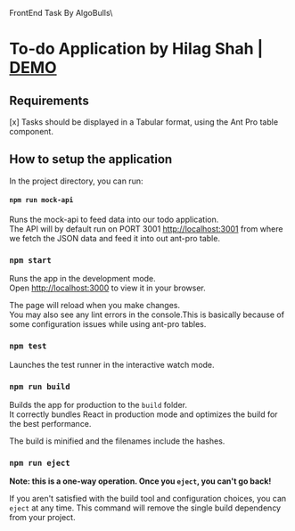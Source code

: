 FrontEnd Task By AlgoBulls\
# To-do Application by Hilag Shah | <a href="https://fttodoapp.netlify.app">DEMO</a>

## Requirements

[x] Tasks should be displayed in a Tabular format, using the Ant Pro table component.

## How to setup the application 

In the project directory, you can run:

#### `npm run mock-api`
Runs the mock-api to feed data into our todo application.\
The API will by default run on PORT 3001 [http://localhost:3001](http://localhost:3001) from where we fetch the JSON data and feed it into out ant-pro table.

### `npm start`

Runs the app in the development mode.\
Open [http://localhost:3000](http://localhost:3000) to view it in your browser.

The page will reload when you make changes.\
You may also see any lint errors in the console.This is basically because of some configuration issues while using ant-pro tables.

### `npm test`

Launches the test runner in the interactive watch mode.
### `npm run build`

Builds the app for production to the `build` folder.\
It correctly bundles React in production mode and optimizes the build for the best performance.

The build is minified and the filenames include the hashes.
### `npm run eject`

**Note: this is a one-way operation. Once you `eject`, you can't go back!**

If you aren't satisfied with the build tool and configuration choices, you can `eject` at any time. This command will remove the single build dependency from your project.
